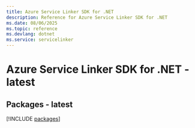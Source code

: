 ```yaml
---
title: Azure Service Linker SDK for .NET
description: Reference for Azure Service Linker SDK for .NET
ms.date: 08/06/2025
ms.topic: reference
ms.devlang: dotnet
ms.service: servicelinker
---
```

# Azure Service Linker SDK for .NET - latest
## Packages - latest
[!INCLUDE [packages](service-linker-index.md)]